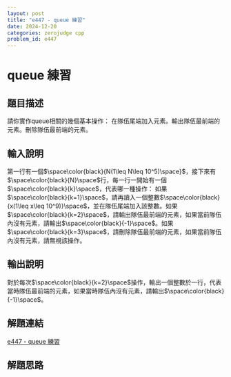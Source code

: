 ```yaml
---
layout: post
title: "e447 - queue 練習"
date: 2024-12-20
categories: zerojudge cpp
problem_id: e447
---
```


# queue 練習

## 題目描述

請你實作queue相關的幾個基本操作：
在隊伍尾端加入元素。輸出隊伍最前端的元素。刪除隊伍最前端的元素。

## 輸入說明

第一行有一個$\space\color{black}{N(1\leq N\leq 10^5)\space}$，接下來有$\space\color{black}{N}\space$行，每一行一開始有一個$\space\color{black}{k}\space$，代表哪一種操作：
如果$\space\color{black}{k=1}\space$，請再讀入一個整數$\space\color{black}{x(1\leq x\leq 10^9)}\space$，並在隊伍尾端加入該整數。如果$\space\color{black}{k=2}\space$，請輸出隊伍最前端的元素，如果當前隊伍內沒有元素，請輸出$\space\color{black}{-1}\space$。如果$\space\color{black}{k=3}\space$，請刪除隊伍最前端的元素，如果當前隊伍內沒有元素，請無視該操作。

## 輸出說明

對於每次$\space\color{black}{k=2}\space$操作，輸出一個整數於一行，代表當時隊伍最前端的元素，如果當時隊伍內沒有元素，請輸出$\space\color{black}{-1}\space$。

## 解題連結

[e447 - queue 練習](https://zerojudge.tw/ShowProblem?problemid=e447)

## 解題思路

